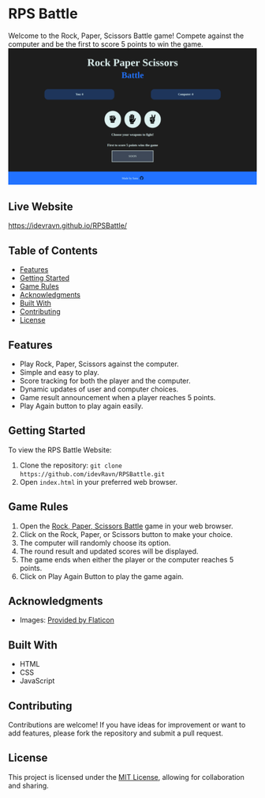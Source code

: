 # RPS Battle

Welcome to the Rock, Paper, Scissors Battle game! Compete against the computer and be the first to score 5 points to win the game.
![RPS Battle Website Preview](./images/preview.png)

## Live Website

https://idevravn.github.io/RPSBattle/

## Table of Contents

- [Features](#features)
- [Getting Started](#getting-started)
- [Game Rules](#game-rules)
- [Acknowledgments](#acknowledgments)
- [Built With](#built-with)
- [Contributing](#contributing)
- [License](#license)

## Features

- Play Rock, Paper, Scissors against the computer.
- Simple and easy to play.
- Score tracking for both the player and the computer.
- Dynamic updates of user and computer choices.
- Game result announcement when a player reaches 5 points.
- Play Again button to play again easily.

## Getting Started

To view the RPS Battle Website:

1. Clone the repository: `git clone https://github.com/idevRavn/RPSBattle.git`
2. Open `index.html` in your preferred web browser.

## Game Rules

1. Open the [Rock, Paper, Scissors Battle](#) game in your web browser.
2. Click on the Rock, Paper, or Scissors button to make your choice.
3. The computer will randomly choose its option.
4. The round result and updated scores will be displayed.
5. The game ends when either the player or the computer reaches 5 points.
6. Click on Play Again Button to play the game again.

## Acknowledgments

- Images: [Provided by Flaticon](https://www.flaticon.com/)

## Built With

- HTML
- CSS
- JavaScript

## Contributing

Contributions are welcome! If you have ideas for improvement or want to add features, please fork the repository and submit a pull request.

## License

This project is licensed under the [MIT License](LICENSE), allowing for collaboration and sharing.
